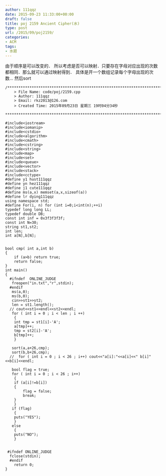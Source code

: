 ```yaml
---
author: 111qqz
date: 2015-09-23 11:33:00+00:00
draft: false
title: poj 2159 Ancient Cipher(水)
type: post
url: /2015/09/poj2159/
categories:
- ACM
tags:
- 水题
---
```


由于顺序是可以改变的．
所以考虑是否可以映射．只要存在字母对应出现的次数都相同．那么就可以通过映射得到．
具体是开一个数组记录每个字母出现的次数...
然后sort

    
    /*************************************************************************
    	> File Name: code/poj/2159.cpp
    	> Author: 111qqz
    	> Email: rkz2013@126.com 
    	> Created Time: 2015年09月23日 星期三 19时04分34秒
     ************************************************************************/
    
    #include<iostream>
    #include<iomanip>
    #include<cstdio>
    #include<algorithm>
    #include<cmath>
    #include<cstring>
    #include<string>
    #include<map>
    #include<set>
    #include<queue>
    #include<vector>
    #include<stack>
    #include<cctype>
    #define y1 hust111qqz
    #define yn hez111qqz
    #define j1 cute111qqz
    #define ms(a,x) memset(a,x,sizeof(a))
    #define lr dying111qqz
    using namespace std;
    #define For(i, n) for (int i=0;i<int(n);++i)  
    typedef long long LL;
    typedef double DB;
    const int inf = 0x3f3f3f3f;
    const int N=30;
    string st1,st2;
    int len;
    int a[N],b[N];
    
    
    bool cmp( int a,int b)
    {
        if (a>b) return true;
        return false;
    }
    int main()
    {
      #ifndef  ONLINE_JUDGE 
       freopen("in.txt","r",stdin);
      #endif
       ms(a,0);
       ms(b,0);
       cin>>st1>>st2;
       len = st1.length();
      // cout<<st1<<endl<<st2<<endl;
       for ( int i = 0 ; i < len ; i ++)
        {
    	int tmp = st1[i]-'A';
    	a[tmp]++;
    	tmp = st2[i]-'A';
    	b[tmp]++;
        }
       
       sort(a,a+26,cmp);
       sort(b,b+26,cmp);
      //  for ( int i = 0 ; i < 26 ; i++) cout<<"a[i]:"<<a[i]<<" b[i]"<<b[i]<<endl;
    
       bool flag = true;
       for ( int i = 0 ; i < 26 ; i++)
        {
    	if (a[i]!=b[i])
    	{
    	    flag = false;
    	    break;
    	}
        }
       if (flag)
        {
    	puts("YES");
        }
       else
        {
    	puts("NO");
        }
        
       
     #ifndef ONLINE_JUDGE  
      fclose(stdin);
      #endif
    	return 0;
    }
    
